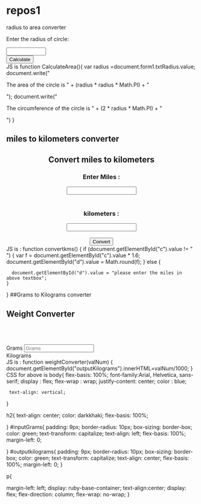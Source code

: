 # repos1
radius to area converter
      <p>  Enter the radius of circle:</p>
       <input type="text" name="txtRadius" size=10></article>
       <br>
       <input type="button" value="Calculate" onClick='CalculateArea();'>  
       JS is 
function CalculateArea(){
    var radius =document.form1.txtRadius.value;
    document.write("<P>The area of the circle is " + (radius * radius * Math.PI) + "</p>");
    document.write("<P>The circumference of the circle is " + (2 * radius * Math.PI) + "</p>")
}
## miles to kilometers converter
<html>
<head>
<title>Find the area and circumference of a circle</title>
<script src=main.js></script>
</head>
<body>
    <main style="text-align: center;">
    <h2>Convert miles to kilometers</h2>
    <h3>Enter Miles :</h3>  <input id="c" type="text">
 </br>
</br>
<h3>kilometers :</h3><input type="text" id="d" readonly="true">
</br>
</br>
<button type="button" id="convert" onclick="convertkms()">Convert</button>
 </main> 
 </body>
</html> 
JS is : 
function convertkms() {
    if (document.getElementById("c").value != " ") {
    var f = document.getElementById("c").value * 1.6;
      document.getElementById("d").value = Math.round(f);
    } else {
      
      document.getElementById("d").value = "please enter the miles in above textbox";
    }
  }
##Grams to Kilograms converter
<!DOCTYPE html>
<html lang="en">
<meta charset="UTF-8" />
<link rel="stylesheet" href="gundu.css">
<title>Grams to Kilograms Weight Converter</title>
<body>
  <h2>Weight Converter</h2>
  <div>
  </div>
  <br>
  <br>
  </br>
  </div>
  <div><label>Grams</label>
    <input id="inputGrams" type="number" placeholder="Grams" oninput="weightConverter(this.value)"
      onchange="weightConverter(this.value)">
    <br>
    <div><label>Kilograms</label>
      <span id="outputKilograms"></span></div>
  </div>
  </main>
  JS is : 
function weightConverter(valNum) {
    document.getElementById("outputKilograms").innerHTML=valNum/1000;
  }
 CSS for above is 
body{
    flex-basis: 100%;
    font-family:Arial, Helvetica, sans-serif;
    display : flex;
    flex-wrap : wrap;
    justify-content: center;
    color : blue;
    
     text-align: vertical;
   }
   
 
 
 h2{
   text-align: center;
   color: darkkhaki;
   flex-basis: 100%;
 
   
 }
 #inputGrams{
    padding: 9px;
    border-radius: 10px;
    box-sizing: border-box;
    color: green;
    text-transform: capitalize;
    text-align: left;
    flex-basis: 100%;
    margin-left: 0;
 
 }
 #outputkilograms{
    padding: 9px;
    border-radius: 10px;
    box-sizing: border-box;
    color: green;
    text-transform: capitalize;
    text-align: center;
    flex-basis: 100%;
    margin-left: 0;
 }
 
 p{
 
   margin-left: left;
    display: ruby-base-container;
    text-align:center;
    display: flex;
    flex-direction: column;
    flex-wrap: no-wrap;
 }
 
  







































